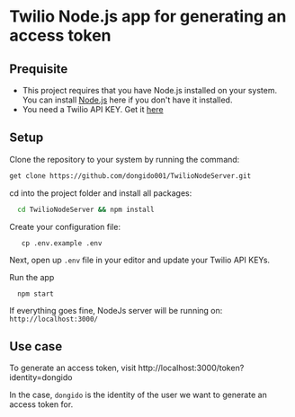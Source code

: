 # Twilio Node.js app for generating an access token

## Prequisite

- This project requires that you have Node.js installed on your system. You can install [Node.js](https://nodejs.org/) here if you don't have it installed.
- You need a Twilio API KEY. Get it [here](https://twilio.com/)

## Setup

Clone the repository to your system by running the command:

```sh
get clone https://github.com/dongido001/TwilioNodeServer.git
```

cd into the project folder and install all packages:

```sh
  cd TwilioNodeServer && npm install
```

Create your configuration file:

```
   cp .env.example .env
```

Next, open up `.env` file in your editor and update your Twilio API KEYs.

Run the app
```
  npm start
```

If everything goes fine, NodeJs server will be running on: `http://localhost:3000/`

## Use case

To generate an access token, visit http://localhost:3000/token?identity=dongido

In the case, `dongido` is the identity of the user we want to generate an access token for.